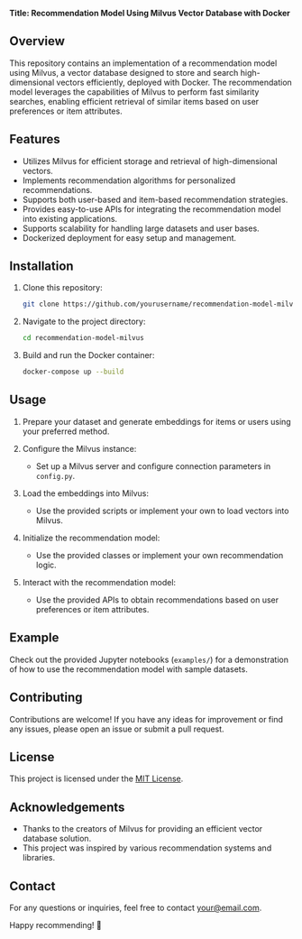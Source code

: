 **Title: Recommendation Model Using Milvus Vector Database with Docker**

## Overview

This repository contains an implementation of a recommendation model using Milvus, a vector database designed to store and search high-dimensional vectors efficiently, deployed with Docker. The recommendation model leverages the capabilities of Milvus to perform fast similarity searches, enabling efficient retrieval of similar items based on user preferences or item attributes.

## Features

- Utilizes Milvus for efficient storage and retrieval of high-dimensional vectors.
- Implements recommendation algorithms for personalized recommendations.
- Supports both user-based and item-based recommendation strategies.
- Provides easy-to-use APIs for integrating the recommendation model into existing applications.
- Supports scalability for handling large datasets and user bases.
- Dockerized deployment for easy setup and management.

## Installation

1. Clone this repository:

   ```bash
   git clone https://github.com/yourusername/recommendation-model-milvus.git
   ```

2. Navigate to the project directory:

   ```bash
   cd recommendation-model-milvus
   ```

3. Build and run the Docker container:

   ```bash
   docker-compose up --build
   ```

## Usage

1. Prepare your dataset and generate embeddings for items or users using your preferred method.

2. Configure the Milvus instance:

   - Set up a Milvus server and configure connection parameters in `config.py`.

3. Load the embeddings into Milvus:

   - Use the provided scripts or implement your own to load vectors into Milvus.

4. Initialize the recommendation model:

   - Use the provided classes or implement your own recommendation logic.

5. Interact with the recommendation model:

   - Use the provided APIs to obtain recommendations based on user preferences or item attributes.

## Example

Check out the provided Jupyter notebooks (`examples/`) for a demonstration of how to use the recommendation model with sample datasets.

## Contributing

Contributions are welcome! If you have any ideas for improvement or find any issues, please open an issue or submit a pull request.

## License

This project is licensed under the [MIT License](LICENSE).

## Acknowledgements

- Thanks to the creators of Milvus for providing an efficient vector database solution.
- This project was inspired by various recommendation systems and libraries.

## Contact

For any questions or inquiries, feel free to contact [your@email.com](mailto:your@email.com).

Happy recommending! 🚀
